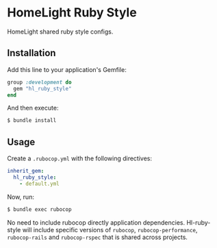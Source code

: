 # HomeLight Ruby Style

HomeLight shared ruby style configs.

## Installation

Add this line to your application's Gemfile:

```ruby
group :development do
  gem "hl_ruby_style"
end
```

And then execute:

```bash
$ bundle install
```

## Usage

Create a `.rubocop.yml` with the following directives:

```yaml
inherit_gem:
  hl_ruby_style:
    - default.yml
```

Now, run:

```bash
$ bundle exec rubocop
```

No need to include rubocop directly application dependencies. Hl-ruby-style will include specific versions of `rubocop`, `rubocop-performance`, `rubocop-rails` and `rubocop-rspec` that is shared across projects.
